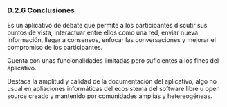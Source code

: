 ### D.2.6 Conclusiones

Es un aplicativo de debate que permite a los participantes discutir sus puntos de vista, interactuar entre ellos como una red, enviar nueva información, llegar a consensos, enfocar las conversaciones y mejorar el compromiso de los participantes.

Cuenta con unas funcionalidades limitadas pero suficientes a los fines del aplicativo.

Destaca la amplitud y calidad de la documentación del aplicativo, algo no usual en apliaciones informáticas del ecosistema del software libre u open source creado y mantenido por comunidades amplias y hetereogéneas.





